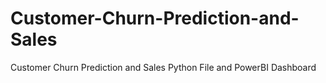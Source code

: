# Customer-Churn-Prediction-and-Sales
Customer Churn Prediction and Sales Python File and PowerBI Dashboard
